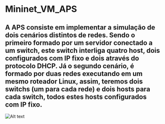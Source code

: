 # Mininet_VM_APS

## A APS consiste em implementar a simulação de dois cenários distintos de redes. Sendo o primeiro formado por um servidor conectado a um switch, este switch interliga quatro host, dois configurados com IP fixo e dois através do protocolo DHCP. Já o segundo cenário, é formado por duas redes executando em um mesmo roteador Linux, assim, teremos dois switchs (um para cada rede) e dois hosts para cada switch, todos estes hosts configurados com IP fixo. 

![Alt text](/relative/path/to/cenario1.jpg?raw=true "Optional Title")

